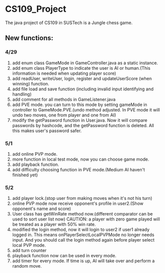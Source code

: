 # CS109_Project
The java project of CS109 in SUSTech is a Jungle chess game.

## New functions:

### 4/29
1. add enum class GameMode in GameController.java as a static instance.
2. add enum class PlayerType to indicate the user is AI or human.(This information is needed when updating player score)
3. add readUser, writeUser, login, register and updateUserScore (when winning) function.
4. add file load and save function (including invalid input identifying and handling)
5. add comment for all methods in GameListener.java
6. add PVE mode. you can turn to this mode by setting gameMode in controller to GameMode.PVE.(undo method adjusted. In PVE mode it will undo two moves, one from player and one from AI)
7. modify the getPassword function in User.java. Now it will compare passwords by hashcode, and the getPassword function is deleted. All this makes user's password safer. 

### 5/1

1. add online PVP mode.
2. more function in local test mode, now you can choose game mode.
3. add playback function.
4. add difficulty choosing function in PVE mode.(Medium AI haven't finished yet)

### 5/2

1. add player lock.(stop user from making moves when it's not his turn)
2. online PVP mode now receive opponent's profile in user2.(Show opponent's name and score)
3. User class has getWinRate method now.(different comparator can be used to sort user list now)   CAUTION: a player with zero game played will be treated as a player with 50% win rate.
4. modified the login method, now it will login to user2 if user1 already logged in. This means onPlayerSelectLocalPVPMode no longer needs input. And you should call the login method again before player select local PVP mode.
5. add turn counter
6. playback function now can be used in every mode.
7. add timer for every mode. If time is up, AI will take over and perform a random move.